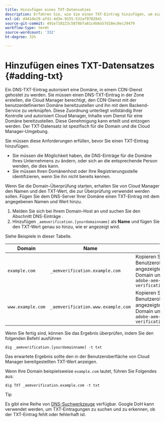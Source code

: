 ```yaml
---
title: Hinzufügen eines TXT-Datensatzes
description: Erfahren Sie, wie Sie einen TXT-Eintrag hinzufügen, um einen benutzerdefinierten Domänennamen in Cloud Manager hinzuzufügen.
exl-id: d441de29-af41-4d3e-9155-531af9702841
source-git-commit: 491e710223c5878bfa81c4b0a57d18ec0ec29479
workflow-type: tm+mt
source-wordcount: '332'
ht-degree: 32%

---
```


# Hinzufügen eines TXT-Datensatzes {#adding-txt}

Ein DNS-TXT-Eintrag autorisiert eine Domäne, in einem CDN-Dienst gehostet zu werden. Sie müssen einen DNS-TXT-Eintrag in der Zone erstellen, die Cloud Manager berechtigt, den CDN-Dienst mit der benutzerdefinierten Domäne bereitzustellen und ihn mit dem Backend-Service zu verknüpfen. Diese Zuordnung unterliegt vollständig Ihrer Kontrolle und autorisiert Cloud Manager, Inhalte vom Dienst für eine Domäne bereitzustellen. Diese Genehmigung kann erteilt und entzogen werden. Der TXT-Datensatz ist spezifisch für die Domain und die Cloud Manager-Umgebung.

Sie müssen diese Anforderungen erfüllen, bevor Sie einen TXT-Eintrag hinzufügen.

* Sie müssen die Möglichkeit haben, die DNS-Einträge für die Domäne Ihres Unternehmens zu ändern, oder sich an die entsprechende Person wenden, die dies kann.
* Sie müssen Ihren Domänenhost oder Ihre Registrierungsstelle identifizieren, wenn Sie ihn nicht bereits kennen.

Wenn Sie die Domain-Überprüfung starten, erhalten Sie von Cloud Manager den Namen und den TXT-Wert, die zur Überprüfung verwendet werden sollen. Fügen Sie dem DNS-Server Ihrer Domäne einen TXT-Eintrag mit dem angegebenen Namen und Wert hinzu.

1. Melden Sie sich bei Ihrem Domain-Host an und suchen Sie den Abschnitt DNS-Einträge .
1. Hinzufügen `_aemverification.[yourdomainname]` als **Name** und fügen Sie den TXT-Wert genau so hinzu, wie er angezeigt wird.

Siehe Beispiele in dieser Tabelle.

| Domain | Name | TXT-Wert |
|--- |--- |---|
| `example.com` | `_aemverification.example.com` | Kopieren Sie den vollständigen in der Benutzeroberfläche von Cloud Manager angezeigten Wert. Dieser ist spezifisch für die Domain und die Umgebung. Beispiel:<br>`adobe-aem-verification=example.com/[program]/[env]/..*` |
| `www.example.com` | `_aemverification.www.example.com` | Kopieren Sie den vollständigen in der Benutzeroberfläche von Cloud Manager angezeigten Wert. Dieser ist spezifisch für die Domain und die Umgebung. Beispiel:<br>`adobe-aem-verification=www.example.com/[program]/[env]/..*` |

Wenn Sie fertig sind, können Sie das Ergebnis überprüfen, indem Sie den folgenden Befehl ausführen

```shell
dig _aemverification.[yourdomainname] -t txt
```

Das erwartete Ergebnis sollte den in der Benutzeroberfläche von Cloud Manager bereitgestellten TXT-Wert anzeigen.

Wenn Ihre Domain beispielsweise `example.com` lautet, führen Sie Folgendes aus:

```shell
dig TXT _aemverification.example.com -t txt
```

>[!TIP]
>
>Es gibt eine Reihe von [DNS-Suchwerkzeuge](https://www.ultratools.com/tools/dnsLookup) verfügbar. Google DoH kann verwendet werden, um TXT-Eintragungen zu suchen und zu erkennen, ob der TXT-Eintrag fehlt oder fehlerhaft ist.

